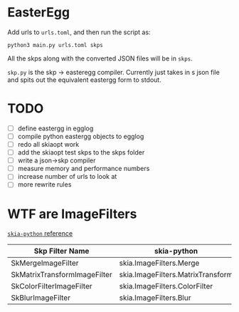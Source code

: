 # EasterEgg

Add urls to `urls.toml`, and then run the script as:

    python3 main.py urls.toml skps

All the skps along with the converted JSON files will be in `skps`.

`skp.py` is the skp -> easteregg compiler. Currently just takes in s json file and spits out the equivalent eastergg form to stdout.

# TODO

- [ ] define eastergg in egglog
- [ ] compile python eastergg objects to egglog
- [ ] redo all skiaopt work
- [ ] add the skiaopt test skps to the skps folder
- [ ] write a json->skp compiler
- [ ] measure memory and performance numbers
- [ ] increase number of urls to look at
- [ ] more rewrite rules

# WTF are ImageFilters

[`skia-python` reference](https://kyamagu.github.io/skia-python/reference/skia.ImageFilters.html)

| Skp Filter Name              | skia-python                       |
|------------------------------|-----------------------------------|
| SkMergeImageFilter           | skia.ImageFilters.Merge           |
| SkMatrixTransformImageFilter | skia.ImageFilters.MatrixTransform |
| SkColorFilterImageFilter     | skia.ImageFilters.ColorFilter     |
| SkBlurImageFilter            | skia.ImageFilters.Blur            |
